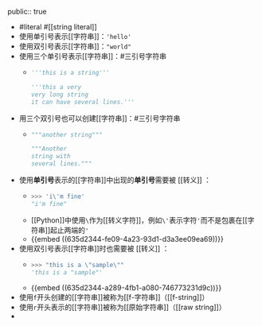 public:: true

- #literal #[[string literal]]
- 使用单引号表示[[字符串]]：`'hello'`
- 使用双引号表示[[字符串]]：`"world"`
- 使用三个单引号表示[[字符串]]：#三引号字符串
	- ```python
	  '''this is a string'''
	  
	  '''this a very
	  very long string
	  it can have several lines.'''
	  ```
- 用三个双引号也可以创建[[字符串]]：#三引号字符串
	- ```python
	  """another string"""
	  
	  """Another
	  string with
	  several lines."""
	  ```
- 使用**单引号**表示的[[字符串]]中出现的**单引号**需要被 [[转义]] ：
	- ```python
	  >>> 'i\'m fine'
	  "i'm fine"
	  ```
	- [[Python]]中使用`\`作为[[转义字符]]，例如`\'`表示字符`'`而不是包裹在[[字符串]]起止两端的`'`
	- {{embed ((635d2344-fe09-4a23-93d1-d3a3ee09ea69))}}
- 使用双引号表示[[字符串]]时也需要被 [[转义]] ：
	- ```python
	  >>> "this is a \"sample\""
	  'this is a "sample"'
	  ```
	- {{embed ((635d2344-a289-4fb1-a080-746773231d9c))}}
- 使用`f`开头创建的[[字符串]]被称为[[f-字符串]]（[[f-string]]）
- 使用`r`开头表示的[[字符串]]被称为[[原始字符串]]（[[raw string]]）
-